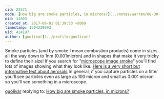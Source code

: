 ```yaml
---
cid: 22571
node: [How big are smoke particles, in microns?](../notes/warren/08-30-2017/how-big-are-smoke-particles-in-microns)
nid: 14803
created_at: 2017-09-01 01:39:53 +0000
timestamp: 1504229993
uid: 424197
author: [guolivar](../profile/guolivar)
---
```


Smoke particles (and by smoke I mean combustion products) come in sizes all the way down to 1nm (0.001micron) and in shapes that make it very tricky to define their size!
If you search for "[microscope image smoke](https://www.google.co.nz/search?q=microscope+image+smoke)" you'll find lots of images showing what they look like.
[Here is a very short but informative text about aerosols](http://alg.umbc.edu/usaq/archives/001044.html)
In general, if you capture particles on a filter you'll see particles even as large as 100 micron and small as 0.001 micron so you'll see something in a microscope.

[guolivar](../profile/guolivar) replying to: [How big are smoke particles, in microns?](../notes/warren/08-30-2017/how-big-are-smoke-particles-in-microns)

